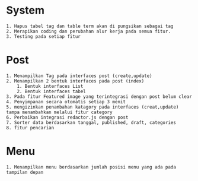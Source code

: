 System
======
    1. Hapus tabel tag dan table term akan di pungsikan sebagai tag
    2. Merapikan coding dan perubahan alur kerja pada semua fitur.
    3. Testing pada setiap fitur

Post
====
    1. Menampilkan Tag pada interfaces post (create,update)
    2. Menampilkan 2 bentuk interfaces pada post (index)
        1. Bentuk interfaces List
        2. Bentuk interfaces tabel
    3. Pada fitur Featured image yang terintegrasi dengan post belum clear
    4. Penyimpanan secara otomatis setiap 3 menit
    5. mengizinkan penambahan katagory pada interfaces (creat,update) tampa menambahkan melalui fitur category
    6. Perbaikan integrasi redactor.js dengan post
    7. Sorter data berdasarkan tanggal, published, draft, categories
    8. fitur pencarian

Menu
====
    1. Menampilkan menu berdasarkan jumlah posisi menu yang ada pada tampilan depan
